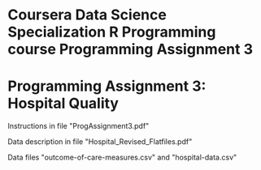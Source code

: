 # Coursera Data Science Specialization R Programming course Programming Assignment 3

# Programming Assignment 3: Hospital Quality

Instructions in file "ProgAssignment3.pdf"

Data description in file "Hospital_Revised_Flatfiles.pdf"

Data files "outcome-of-care-measures.csv" and "hospital-data.csv"
